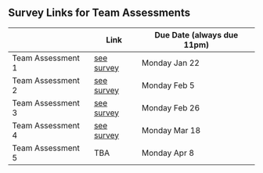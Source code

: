 ## Survey Links for Team Assessments

|                   | Link | Due Date (always due 11pm) |
|-------------------|------|----------|
| Team Assessment 1 | [see survey](https://www.surveymonkey.ca/r/6VQKPJC)  | Monday Jan 22      |
| Team Assessment 2 | [see survey](https://www.surveymonkey.ca/r/6SRTWXN)  | Monday Feb 5     |
| Team Assessment 3 | [see survey](https://www.surveymonkey.ca/r/ZKRSSPS)  | Monday Feb 26     |
| Team Assessment 4 | [see survey](https://www.surveymonkey.ca/r/ZNM5MPD)  | Monday Mar 18      |
| Team Assessment 5 | TBA  | Monday Apr 8     |
